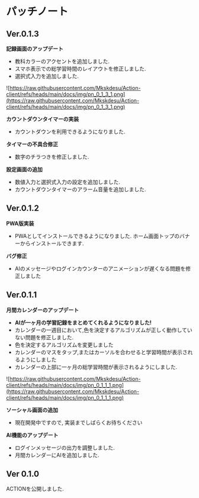 ﻿# パッチノート

## Ver.0.1.3
**記録画面のアップデート**
+ 教科カラーのアクセントを追加しました.
+ スマホ表示での総学習時間のレイアウトを修正しました.
+ 選択式入力を追加しました.

![https://raw.githubusercontent.com/Mkskdesu/Action-client/refs/heads/main/docs/img/pn_0_1_3_1.png](https://raw.githubusercontent.com/Mkskdesu/Action-client/refs/heads/main/docs/img/pn_0_1_3_1.png)

**カウントダウンタイマーの実装**
+ カウントダウンを利用できるようになりました.

**タイマーの不具合修正**
+ 数字のチラつきを修正しました.

**設定画面の追加**
+ 数値入力と選択式入力の設定を追加しました.
+ カウントダウンタイマーのアラーム音量を追加しました.



## Ver.0.1.2
**PWA版実装**
+ PWAとしてインストールできるようになりました. ホーム画面トップのバナーからインストールできます.

**バグ修正**
+ AIのメッセージやログインカウンターのアニメーションが遅くなる問題を修正しました


## Ver.0.1.1
**月間カレンダーのアップデート**
+ **AIが一ヶ月の学習記録をまとめてくれるようになりました!**
+ カレンダーの一週目において,色を決定するアルゴリズムが正しく動作していない問題を修正しました.
+ 色を決定するアルゴリズムを変更しました
+ カレンダーのマスをタップ,またはカーソルを合わせると学習時間が表示されるようにしました
+ カレンダーの上部に一ヶ月の総学習時間が表示されるようにしました.

![https://raw.githubusercontent.com/Mkskdesu/Action-client/refs/heads/main/docs/img/pn_0_1_1_1.png](https://raw.githubusercontent.com/Mkskdesu/Action-client/refs/heads/main/docs/img/pn_0_1_1_1.png)

**ソーシャル画面の追加**
+ 現在開発中ですので, 実装までしばらくお待ちください

**AI機能のアップデート**
+ ログインメッセージの出力を調整しました.
+ 月間カレンダーにAIを追加しました.

## Ver 0.1.0
ACTIONを公開しました.